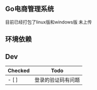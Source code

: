 
## Go电商管理系统

目前已经打包了linux版和windows版
未上传


## 环境依赖




## Dev


| Checked | Todo               |
|---------|--------------------|
| - [ ]   | 登录的验证码有问题 |

